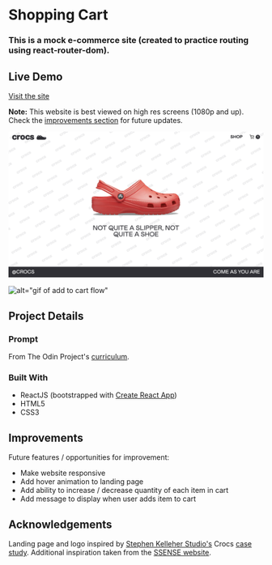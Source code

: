 # Shopping Cart

### This is a mock e-commerce site (created to practice routing using react-router-dom). 

## Live Demo

[Visit the site](https://currytay.github.io/shopping-cart/)

**Note:** This website is best viewed on high res screens (1080p and up). Check the [improvements section](#improvements) for future updates.

![alt="landing page screenshot"](src/assets/landing-screenshot.png)

![alt="gif of add to cart flow"](src/assets/add-to-cart.gif)

## Project Details

### Prompt

From The Odin Project's [curriculum](https://www.theodinproject.com/courses/javascript/lessons/shopping-cart). 

### Built With

- ReactJS (bootstrapped with [Create React App](https://github.com/facebook/create-react-app))
- HTML5
- CSS3

## Improvements

Future features / opportunities for improvement:

- Make website responsive
- Add hover animation to landing page
- Add ability to increase / decrease quantity of each item in cart
- Add message to display when user adds item to cart

## Acknowledgements

Landing page and logo inspired by [Stephen Kelleher Studio's](https://stephenkelleher.com/) Crocs [case study](https://stephenkelleher.com/Crocs). Additional inspiration taken from the [SSENSE website](https://www.ssense.com/en-us).